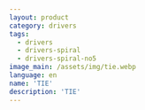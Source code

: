 ```yaml
---
layout: product
category: drivers
tags:
  - drivers
  - drivers-spiral
  - drivers-spiral-no5
image_main: /assets/img/tie.webp
language: en
name: 'TIE'
description: 'TIE'
---
```

